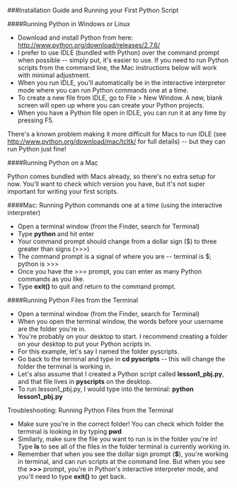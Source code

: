 ###Installation Guide and Running your First Python Script

####Running Python in Windows or Linux
- Download and install Python from here: http://www.python.org/download/releases/2.7.6/
- I prefer to use IDLE (bundled with Python) over the command prompt when possible -- simply put, it's easier to use.  If you need to run Python scripts from the command line, the Mac instructions below will work with minimal adjustment.
- When you run IDLE, you'll automatically be in the interactive interpreter mode where you can run Python commands one at a time.
- To create a new file from IDLE, go to File > New Window.  A new, blank screen will open up where you can create your Python projects.
- When you have a Python file open in IDLE, you can run it at any time by pressing F5.

There's a known problem making it more difficult for Macs to run IDLE (see http://www.python.org/download/mac/tcltk/ for full details) -- but they can run Python just fine!

####Running Python on a Mac

Python comes bundled with Macs already, so there's no extra setup for now.  You'll want to check which version you have, but it's not super important for writing your first scripts.

####Mac: Running Python commands one at a time (using the interactive interpreter)
- Open a terminal window (from the Finder, search for Terminal)
- Type **python** and hit enter
- Your command prompt should change from a dollar sign ($) to three greater than signs (>>>)
- The command prompt is a signal of where you are -- terminal is $; python is >>>
- Once you have the >>> prompt, you can enter as many Python commands as you like.
- Type **exit()** to quit and return to the command prompt.

####Running Python Files from the Terminal
- Open a terminal window (from the Finder, search for Terminal)
- When you open the terminal window, the words before your username are the folder you're in.
- You're probably on your desktop to start. I recommend creating a folder on your desktop to put your Python scripts in.
- For this example, let's say I named the folder pyscripts.
- Go back to the terminal and type in **cd pyscripts** -- this will change the folder the terminal is working in.
- Let's also assume that I created a Python script called **lesson1_pbj.py**, and that file lives in **pyscripts** on the desktop.
- To run lesson1_pbj.py, I would type into the terminal: **python lesson1_pbj.py**

Troubleshooting: Running Python Files from the Terminal
- Make sure you're in the correct folder! You can check which folder the terminal is looking in by typing **pwd**
- Similarly, make sure the file you want to run is in the folder you're in! Type **ls** to see all of the files in the folder terminal is currently working in.
- Remember that when you see the dollar sign prompt (**$**), you're working in terminal, and can run scripts at the command line.  But when you see the **>>>** prompt, you're in Python's interactive interpreter mode, and you'll need to type **exit()** to get back.
